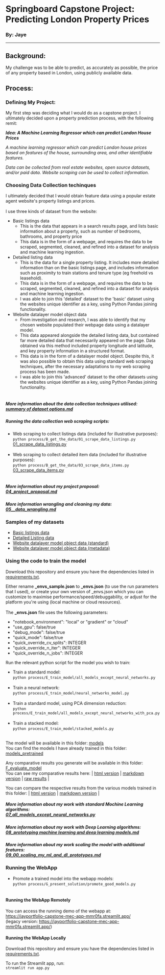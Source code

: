 # Springboard Capstone Project: Predicting London Property Prices
### By: Jaye
---
## Background:

My challenge was to be able to predict, as accurately as possible, the price of any property based in London, using publicly available data.

## Process:

### Defining My Project: 
My first step was deciding what I would do as a capstone project. I ultimately decided upon a property prediction process, with the following remit:

**_Idea: A Machine Learning Regressor which can predict London House Prices_**

_A machine learning regressor which can predict London house prices based on features of the house, surrounding area, and other identifiable features._

_Data can be collected from real estate websites, open source datasets, and/or paid data.
Website scraping can be used to collect information._

### Choosing Data Collection techinques
I ultimately decided that I would obtain feature data using a popular estate agent website's property listings and prices.
<br><br>I use three kinds of dataset from the website:
* Basic listings data
  * This is the data that appears in a search results page, and lists basic information about a property, such as number of bedrooms, bathrooms, and property price
  * This data is in the form of a webpage, and requires the data to be scraped, segmented, cleaned, and refined into a dataset for analysis and machine learning ingestion.
* Detailed listing data
  * This is the data for a single property listing. It includes more detailed information than on the basic listings page, and includes information such as proximity to train stations and tenure type (eg freehold vs leasehold).
  * This data is in the form of a webpage, and requires the data to be scraped, segmented, cleaned, and refined into a dataset for analysis and machine learning ingestion.
  * I was able to join this 'detailed' dataset to the 'basic' dataset using the websites unique identifier as a key, using Python Pandas joining functionality.
* Website datalayer model object data
  * From investigation and research, I was able to identify that my chosen website populated their webpage data using a datalayer model.  
  * This data appeared alongside the detailed listing data, but contained far more detailed data that necessarily appeared on the page. Data obtained via this method included property longitude and latitude, and key property information in a structured format.
  * This data is in the form of a datalayer model object. Despite this, it was also possible to obtain this data using standard web scraping techniques, after the necessary adaptations to my web scraping process has been made.
  * I was able to join this 'advanced' dataset to the other datasets using the websites unique identifier as a key, using Python Pandas joining functionality.
<br/><br/>

##### More information about the data collection techniques utilised:<br>[summary of dataset options.md](capstone_steps%2Fstep_02%2Fsummary%20of%20dataset%20options.md)

##### Running the data collection web scraping scripts:
* Web scraping to collect listings data (included for illustrative purposes):
<br>`python process/B_get_the_data/01_scrape_data_listings.py`
<br>[01_scrape_data_listings.py](process%2FB_get_the_data%2F01_scrape_data_listings.py)
<br><br>
* Web scraping to collect detailed item data (included for illustrative purposes):
<br>`python process/B_get_the_data/03_scrape_data_items.py`
<br>[03_scrape_data_items.py](process%2FB_get_the_data%2F03_scrape_data_items.py)
<br><br>

##### More information about my project proposal:<br>[04_project_proposal.md](capstone_steps%2Fstep_04%2F04_project_proposal.md)

##### More information wrangling and cleaning my data: <br>[05__data_wrangling.md](capstone_steps%2Fstep_05%2F05__data_wrangling.md)

### Samples of my datasets
* [Basic listings data](data%2Fsample%2Flistings_data_basic_sample.csv)
* [Detailed Listing data](data%2Fsample%2Flistings_data_enriched_sample.csv)
* [Website datalayer model object data (standard)](data%2Fsample%2Flistings_data_jsonmeta_sample.csv)
* [Website datalayer model object data (metadata)](data%2Fsample%2Flistings_data_jsonmodel_sample.csv)



### Using the code to train the model

Download this repository and ensure you have the dependencies listed in [requirements.txt](requirements.txt).

Either rename **_envs_sample.json** to **_envs.json** (to use the run parameters that I used), or create your own version of _envs.json which you can customize to maximise performance/speed/debuggability, or adjust for the platform you're using (local machine or cloud resources).
<br><br> The **_envs.json** file uses the following parameters:
- "notebook_environment": "local" or "gradient" or "cloud"
- "use_gpu": false/true
- "debug_mode": false/true
- "quick_mode": false/true
- "quick_override_cv_splits": INTEGER
- "quick_override_n_iter": INTEGER
- "quick_override_n_jobs": INTEGER


Run the relevant python script for the model you wish to train: <br>
* Train a standard model: <br>`python process/E_train_model/all_models_except_neural_networks.py` <br><br>
* Train a neural network: <br>`python process/E_train_model/neural_networks_model.py`<br><br>
* Train a standard model, using PCA dimension reduction: <br>`python process/E_train_model/all_models_except_neural_networks_with_pca.py`<br><br>
* Train a stacked model: <br>`python process/E_train_model/stacked_models.py`<br><br>

The model will be available in this folder: [models](models)<br>
You can find the models I have already trained in this folder: [models_pretrained](models_pretrained) <br>

Any comparative results you generate will be available in this folder: [F_evaluate_model](process%2FF_evaluate_model)<br>
You can see my comparative results here: | [html version](capstone_steps%2Fstep_07%2Fhtml) | [markdown version](capstone_steps%2Fstep_07%2Fmarkdown) | [raw results](capstone_steps%2Fstep_07%2Fresults) |

You can compare the respective results from the various models trained in this folder:
| [html version](capstone_steps%2Fstep_07%2Fhtml%2FSummary.html) | [markdown version](capstone_steps%2Fstep_07%2Fmarkdown%2FSummary.md) |


##### More information about my work with standard Mochine Learning algorithms:<br>[07_all_models_except_neural_networks.py](capstone_steps%2Fstep_07%2F07_all_models_except_neural_networks.py)

##### More information about my work with Deep Learning algorithms:<br>[08_prototyping machine learning and deep learning models.md](capstone_steps%2Fstep_08%2F08_prototyping%20machine%20learning%20and%20deep%20learning%20models.md)

##### More information about my work scaling the model with additional features:<br>[09_00_scaling_my_ml_and_dl_prototypes.md](capstone_steps%2Fstep_09%2F09_00_scaling_my_ml_and_dl_prototypes.md)

### Running the WebApp

* Promote a trained model into the webapp models: <br>`python process/G_present_solution/promote_good_models.py`<br><br>

#### Running the WebApp Remotely

You can access the running demo of the webapp at:<br>
https://jayportfolio-capstone-mec-app-mmr0fa.streamlit.app/
<br>(legacy version: https://jayportfolio-capstone-mec-app-mmr0fa.streamlit.app/)

#### Running the WebApp Locally

Download this repository and ensure you have the dependencies listed in [requirements.txt](requirements.txt).

To run the Streamlit app, run:<br>
`streamlit run app.py`